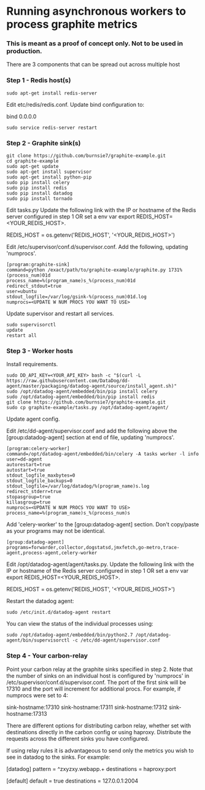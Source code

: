 # Running asynchronous workers to process graphite metrics
### This is meant as a proof of concept only. Not to be used in production.

There are 3 components that can be spread out across multiple host

### Step 1 - Redis host(s)

`sudo apt-get install redis-server`

Edit etc/redis/redis.conf.  Update bind configuration to:

bind 0.0.0.0

`sudo service redis-server restart`

### Step 2 - Graphite sink(s)

```
git clone https://github.com/burnsie7/graphite-example.git
cd graphite-example
sudo apt-get update
sudo apt-get install supervisor
sudo apt-get install python-pip
sudo pip install celery
sudo pip install redis
sudo pip install datadog
sudo pip install tornado
```
Edit tasks.py
Update the following link with the IP or hostname of the Redis server configured in step 1 OR set a env var export REDIS_HOST=<YOUR_REDIS_HOST>.

REDIS_HOST = os.getenv('REDIS_HOST', '<YOUR_REDIS_HOST>')

Edit /etc/supervisor/conf.d/supervisor.conf.  Add the following, updating 'numprocs'.
```
[program:graphite-sink]
command=python /exact/path/to/graphite-example/graphite.py 1731%(process_num)01d
process_name=%(program_name)s_%(process_num)01d
redirect_stdout=true
user=ubuntu
stdout_logfile=/var/log/gsink-%(process_num)01d.log
numprocs=<UPDATE W NUM PROCS YOU WANT TO USE>
```

Update supervisor and restart all services.

```
sudo supervisorctl
update
restart all
```

### Step 3 - Worker hosts

Install requirements.

```
sudo DD_API_KEY=<YOUR_API_KEY> bash -c "$(curl -L https://raw.githubusercontent.com/DataDog/dd-agent/master/packaging/datadog-agent/source/install_agent.sh)"
sudo /opt/datadog-agent/embedded/bin/pip install celery
sudo /opt/datadog-agent/embedded/bin/pip install redis
git clone https://github.com/burnsie7/graphite-example.git
sudo cp graphite-example/tasks.py /opt/datadog-agent/agent/
```

Update agent config.

Edit /etc/dd-agent/supervisor.conf and add the following above the [group:datadog-agent] section at end of file, updating 'numprocs'.

```
[program:celery-worker]
command=/opt/datadog-agent/embedded/bin/celery -A tasks worker -l info
user=dd-agent
autorestart=true
autostart=true
stdout_logfile_maxbytes=0
stdout_logfile_backups=0
stdout_logfile=/var/log/datadog/%(program_name)s.log
redirect_stderr=true
stopasgroup=true
killasgroup=true
numprocs=<UPDATE W NUM PROCS YOU WANT TO USE>
process_name=%(program_name)s_%(process_num)s
```

Add 'celery-worker' to the [group:datadog-agent] section.  Don't copy/paste as your programs may not be identical.

```
[group:datadog-agent]
programs=forwarder,collector,dogstatsd,jmxfetch,go-metro,trace-agent,process-agent,celery-worker
```

Edit /opt/datadog-agent/agent/tasks.py. Update the following link with the IP or hostname of the Redis server configured in step 1 OR set a env var export REDIS_HOST=<YOUR_REDIS_HOST>.

REDIS_HOST = os.getenv('REDIS_HOST', '<YOUR_REDIS_HOST>')

Restart the datadog agent:

`sudo /etc/init.d/datadog-agent restart`

You can view the status of the individual processes using:

`sudo /opt/datadog-agent/embedded/bin/python2.7 /opt/datadog-agent/bin/supervisorctl -c /etc/dd-agent/supervisor.conf`

### Step 4 - Your carbon-relay

Point your carbon relay at the graphite sinks specified in step 2.  Note that the number of sinks on an individual host is configured by 'numprocs' in /etc/supervisor/conf.d/supervisor.conf.  The port of the first sink will be 17310 and the port will increment for additional procs.  For example, if numprocs were set to 4:

sink-hostname:17310
sink-hostname:17311
sink-hostname:17312
sink-hostname:17313

There are different options for distributing carbon relay, whether set with destinations directly in the carbon config or using haproxy.  Distribute the requests across the different sinks you have configured.

If using relay rules it is advantageous to send only the metrics you wish to see in datadog to the sinks.  For example:

[datadog]
pattern = ^zxyzxy\.webapp.+
destinations = haproxy:port

[default]
default = true
destinations = 127.0.0.1:2004
